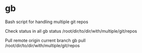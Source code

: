 # gb
Bash script for handling multiple git repos


Check status in all
gb status /root/dir/to/dir/with/multiple/git/repos

Pull remote origin current branch
gb pull /root/dir/to/dir/with/multiple/git/repos

